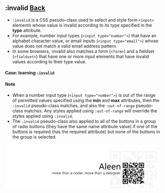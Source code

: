 ## :invalid [**Back**](./../pseudoClass.md)

- `:invalid` is a CSS pseudo-class used to select and style form `<input>` elements whose value is invalid according to its type specified in the **type** attribute.
- For example, number input types (`<input type="number">`) that have an alphabet character value, or email inputs (`<input type="email">`) whose value does not match a valid email address pattern.
- In some browsers, :invalid also matches a form (`<form>`) and a fieldset (`<fieldset>`) that have one or more input elements that have invalid values according to their type value.

#### Case: learning `:invalid`



#### Note

- When a number input type (`<input type="number">`) is out of the range of permitted values specified using the **min** and **max** attributes, then the `:invalid` pseudo-class matches, and also the `:out-of-range` pseudo-class matches. Any styles applied using `:out-of-range` will override the styles applied using `:invalid`. 
- The `:invalid` pseudo-class also applied to all of the buttons in a group of radio buttons (they have the same name attribute value) if one of the buttons is required (has the required attribute) but none of the buttons in the group is selected.

<a href="http://aleen42.github.io/" target="_blank" ><img src="./../../../pic/tail.gif"></a>